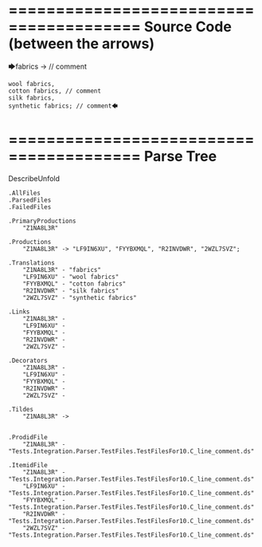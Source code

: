 ========================================
Source Code (between the arrows)
========================================

🡆fabrics -> // comment

	wool fabrics,
	cotton fabrics, // comment
	silk fabrics,
	synthetic fabrics; // comment🡄

========================================
Parse Tree
========================================
DescribeUnfold

    .AllFiles
    .ParsedFiles
    .FailedFiles

    .PrimaryProductions
        "Z1NA8L3R" 

    .Productions
        "Z1NA8L3R" -> "LF9IN6XU", "FYYBXMQL", "R2INVDWR", "2WZL7SVZ";

    .Translations
        "Z1NA8L3R" - "fabrics"
        "LF9IN6XU" - "wool fabrics"
        "FYYBXMQL" - "cotton fabrics"
        "R2INVDWR" - "silk fabrics"
        "2WZL7SVZ" - "synthetic fabrics"

    .Links
        "Z1NA8L3R" - 
        "LF9IN6XU" - 
        "FYYBXMQL" - 
        "R2INVDWR" - 
        "2WZL7SVZ" - 

    .Decorators
        "Z1NA8L3R" - 
        "LF9IN6XU" - 
        "FYYBXMQL" - 
        "R2INVDWR" - 
        "2WZL7SVZ" - 

    .Tildes
        "Z1NA8L3R" -> 


    .ProdidFile
        "Z1NA8L3R" - "Tests.Integration.Parser.TestFiles.TestFilesFor10.C_line_comment.ds"

    .ItemidFile
        "Z1NA8L3R" - "Tests.Integration.Parser.TestFiles.TestFilesFor10.C_line_comment.ds"
        "LF9IN6XU" - "Tests.Integration.Parser.TestFiles.TestFilesFor10.C_line_comment.ds"
        "FYYBXMQL" - "Tests.Integration.Parser.TestFiles.TestFilesFor10.C_line_comment.ds"
        "R2INVDWR" - "Tests.Integration.Parser.TestFiles.TestFilesFor10.C_line_comment.ds"
        "2WZL7SVZ" - "Tests.Integration.Parser.TestFiles.TestFilesFor10.C_line_comment.ds"

